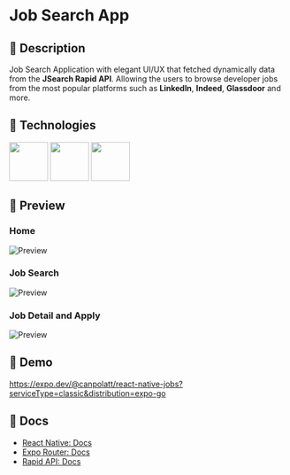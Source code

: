 
# Job Search App
## 📖 Description
Job Search Application with elegant UI/UX that fetched dynamically data from the **JSearch Rapid API**. Allowing the users to browse developer jobs from the most popular platforms
such as **LinkedIn**, **Indeed**, **Glassdoor** and more. 

## 🔧 Technologies
<a href="https://github.com/facebook/react-native" target="_blank"><img src="https://upload.wikimedia.org/wikipedia/commons/thumb/a/a7/React-icon.svg/2300px-React-icon.svg.png" width="70px"></img></a>
<a href="https://github.com/expo/router" target="_blank"><img src="https://global-uploads.webflow.com/5e740d74e6787687577e9b38/63978bf83d789b4602145daf_maximizing-efficiency-and-productivity-with-expo-dev-tools-2.png" width="70px"></img></a>
<a href="https://rapidapi.com/hub" target="_blank"><img src="https://res.cloudinary.com/crunchbase-production/image/upload/c_lpad,h_256,w_256,f_auto,q_auto:eco,dpr_1/r1otclpsq54uempa8x4v" width="70px"></img></a>

## 🔎 Preview
### Home
![Preview](https://media.giphy.com/media/v1.Y2lkPTc5MGI3NjExODBjNTYyMzE2YzlkZDM1MDY3OTE2YWUxZjEyNzNlYzM3ZTcxNWI0YSZlcD12MV9pbnRlcm5hbF9naWZzX2dpZklkJmN0PWc/fuAZP9rDVywOuT4EbM/giphy.gif)

### Job Search
![Preview](https://media.giphy.com/media/v1.Y2lkPTc5MGI3NjExYTY0MTM3Zjc0NWI0ZGMwZWJiMWIyMmI5YzkzODQwNWNmY2UyZjBlYiZlcD12MV9pbnRlcm5hbF9naWZzX2dpZklkJmN0PWc/Xw17URMNvK2g8LFkJI/giphy.gif)

### Job Detail and Apply
![Preview](https://media.giphy.com/media/v1.Y2lkPTc5MGI3NjExMWVmZmU3NGIyZWUwMjUyMzdkYjYyMmM3NzRkZjRkZjg2OGVjOGU5MSZlcD12MV9pbnRlcm5hbF9naWZzX2dpZklkJmN0PWc/3u6wgggOnL3PgTe0Xp/giphy.gif)

## 🔴 Demo
https://expo.dev/@canpolatt/react-native-jobs?serviceType=classic&distribution=expo-go

## 📝 Docs
- [React Native: Docs](https://reactnative.dev/docs/getting-started)
- [Expo Router: Docs](https://expo.github.io/router)
- [Rapid API: Docs](https://rapidapi.com/hub)
